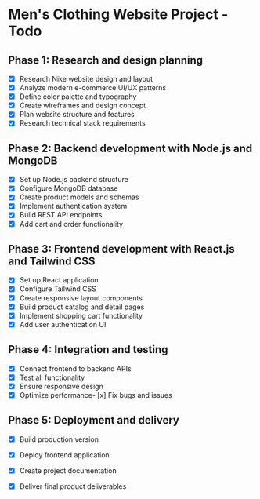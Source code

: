 # Men's Clothing Website Project - Todo

## Phase 1: Research and design planning
- [x] Research Nike website design and layout
- [x] Analyze modern e-commerce UI/UX patterns
- [x] Define color palette and typography
- [x] Create wireframes and design concept
- [x] Plan website structure and features
- [x] Research technical stack requirements

## Phase 2: Backend development with Node.js and MongoDB
- [x] Set up Node.js backend structure
- [x] Configure MongoDB database
- [x] Create product models and schemas
- [x] Implement authentication system
- [x] Build REST API endpoints
- [x] Add cart and order functionality

## Phase 3: Frontend development with React.js and Tailwind CSS
- [x] Set up React application
- [x] Configure Tailwind CSS
- [x] Create responsive layout components
- [x] Build product catalog and detail pages
- [x] Implement shopping cart functionality
- [x] Add user authentication UI

## Phase 4: Integration and testing
- [x] Connect frontend to backend APIs
- [x] Test all functionality
- [x] Ensure responsive design
- [x] Optimize performance- [x] Fix bugs and issues

## Phase 5: Deployment and delivery
- [x] Build production version
- [x] Deploy frontend application
- [x] Create project documentation
- [x] Deliver final product deliverables

